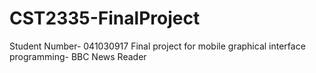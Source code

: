 # CST2335-FinalProject
Student Number- 041030917
Final project for mobile graphical interface programming- BBC News Reader
